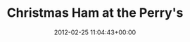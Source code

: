 ---
date: 2012-02-25 11:04:43+00:00
layout: album
title: Christmas Ham at the Perry's
categories: 
- george
- events
photoset: 72157644254647398
flickimg: 14203946193
permalink: /george/2012/02/christmas-ham/
---